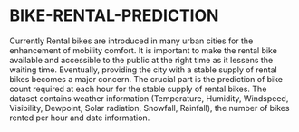 # BIKE-RENTAL-PREDICTION

Currently Rental bikes are introduced in many urban cities for the enhancement of mobility comfort. It is important to make the rental bike available and accessible to the public at the right time as it lessens the waiting time. Eventually, providing the city with a stable supply of rental bikes becomes a major concern. The crucial part is the prediction of bike count required at each hour for the stable supply of rental bikes. The dataset contains weather information (Temperature, Humidity, Windspeed, Visibility, Dewpoint, Solar radiation, Snowfall, Rainfall), the number of bikes rented per hour and date information.
